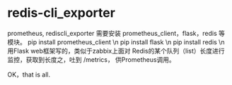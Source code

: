 # redis-cli_exporter
prometheus, rediscli_exporter
需要安装 prometheus_client，flask，redis 等模块。
pip install prometheus_client \n
pip install flask  \n
pip install redis  \n
用Flask web框架写的，类似于zabbix上面对 Redis的某个队列（list）长度进行监控，获取到长度之，吐到 /metrics， 供Prometheus调用。




OK，that is all.
